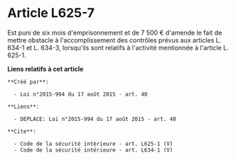 # Article L625-7

Est puni de six mois d'emprisonnement et de 7 500 € d'amende le fait de mettre obstacle à l'accomplissement des contrôles
prévus aux articles L. 634-1 et L. 634-3, lorsqu'ils sont relatifs à l'activité mentionnée à l'article L. 625-1.

**Liens relatifs à cet article**

	**Créé par**:

	  - Loi n°2015-994 du 17 août 2015 - art. 40

	**Liens**:

	  - DEPLACE: Loi n°2015-994 du 17 août 2015 - art. 40

	**Cite**:

	  - Code de la sécurité intérieure - art. L625-1 (V)
	  - Code de la sécurité intérieure - art. L634-1 (V)
